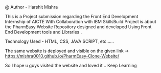 @ Author - Harshit Mishra

This is a Project submission regarding the Front End Development Internship of AICTE With Collaboration with IBM SkillsBuild 
Project is about the PharmEasy Website Repository designed and developed Using Front End Development tools and Libraries .

Technology Used - HTML, CSS, JAVA SCRIPT, etc......

The same website is deployed and visible on the given link -> https://mishra0010.github.io/PharmEasy-Clone-Website/


So I hope u guys visited the website and loved it ..
Keep Learning
